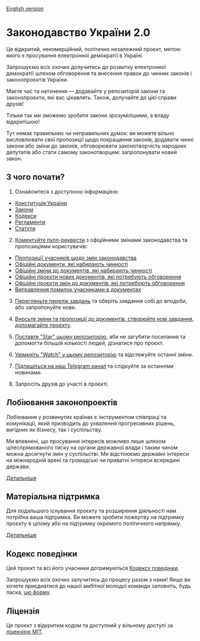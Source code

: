[English version](README.en.md)

# Законодавство України 2.0

Це відкритий, некомерційний, політично незалежний проєкт, метою якого є просування електронної демократії в Україні.

Запрошуємо всіх охочих долучитись до розвитку електронної демократії шляхом обговорення та внесення правок до чинних законів і законопроєктів України.

Маєте час та натхнення — додавайте у репозиторій закони та законопроєкти, які вас цікавлять. Також, долучайте до цієї справи друзів!

Тільки так ми зможемо зробити закони зрозумілішими, а владу відкритішою!

Тут немає правильних чи неправильних думок: ви можете вільно висловлювати свої пропозиції щодо покращення законів, додавати чинні закони або зміни до законів, обговорювати законотворчість народних депутатів або стати самому законотворцем: запропонувати новий закон.

## З чого почати?

1. Ознайомтеся з доступною інформацією:

* [Конституція України](Конституція.md)
* [Закони](Закони)
* [Кодекси](Кодекси)
* [Регламенти](Регламенти)
* [Статути](Статути)

2. [Коментуйте пулл-реквести](https://github.com/opensourcewebsite-org/ua-law/pulls) з офіційними змінами законодавства та пропозиціями користувачів:

* [Пропозиції учасників щодо змін законодавства](https://github.com/opensourcewebsite-org/ua-law/pulls?q=is%3Aopen+is%3Apr+label%3A%22пропозиція+змін%22)
* [Офіційні документи, які набирають чинності](https://github.com/opensourcewebsite-org/ua-law/pulls?q=is%3Aopen+is%3Apr+label%3Aдокумент)
* [Офіційні зміни до документів, які набирають чинності](https://github.com/opensourcewebsite-org/ua-law/pulls?q=is%3Apr+is%3Aopen+label%3A%22зміни+до+документу%22)
* [Офіційні проєкти нових документів, які потребують обговорення](https://github.com/opensourcewebsite-org/ua-law/pulls?q=is%3Aopen+is%3Apr+label%3A%22проєкт+нового+документу%22)
* [Офіційні проєкти змін до документів, які потребують обговорення](https://github.com/opensourcewebsite-org/ua-law/pulls?q=is%3Apr+is%3Aopen+label%3A%22проєкт+змін+до+документу%22)
* [Виправлення помилок учасниками в документах](https://github.com/opensourcewebsite-org/ua-law/pulls?q=is%3Aopen+is%3Apr+label%3Aпомилка)

3. [Перегляньте перелік завдань](https://github.com/opensourcewebsite-org/ua-law/issues) та оберіть завдання собі до вподоби, або запропонуйте нове.

4. [Вносьте зміни та пропозиції до документів, створюйте нові завдання, допомагайте проєкту](CONTRIBUTING.md).

5. [Поставте "Star" цьому репозиторію](https://help.github.com/en/github/getting-started-with-github/saving-repositories-with-stars), аби не загубити посилання та допомогти більшій кількості людей, дізнатися про проєкт.

6. [Увімкніть "Watch" у цьому репозиторію](https://help.github.com/en/github/receiving-notifications-about-activity-on-github/watching-and-unwatching-repositories) та відстежуйте останні зміни.

7. [Підпишіться на наш Telegram канал](https://t.me/ua_law) та слідкуйте за останніми новинами.

8. Запросіть друзів до участі в проєкті.

## Лобіювання законопроектів

Лобіювання у розвинутих країнах є інструментом співпраці та комунікації, який призводить до ухвалення прогресивних рішень, вигідних як бізнесу, так і суспільству.

Ми впевнені, що просування інтересів можливо лише шляхом цілеспрямованого тиску на органи державної влади і таким чином можна досягнути змін у суспільстві. Ми відстоюємо державні інтереси на міжнародній арені та громадські чи приватні інтереси всередині держави.

[Детальніше](/LOBBYING.md)

## Матеріальна підтримка

Для подальшого існування проєкту та розширення діяльності нам потрібна ваша підтримка. Ви можете зробити пожертву на підтримку проєкту в цілому або на підтримку окремого політичного напрямку.

[Детальніше](/DONATE.md)

## Кодекс поведінки

Цей проєкт та всі його учасники дотримуються [Кодексу поведінки](CODE_OF_CONDUCT.md).

Запрошуємо всіх охочих залучитись до процесу разом з нами! Якщо ви хочете приєднатися до нашої амбітної молодої команди заповніть, будь ласка, [цю форму](https://forms.gle/FctSRjPsYo3cmJLo9).

## Ліцензія

Це проєкт з відкритим кодом та доступний у вільному доступі за [ліцензією MIT](LICENSE.md).
